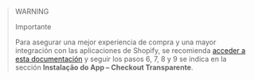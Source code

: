> WARNING
>
> Importante
>
> Para asegurar una mejor experiencia de compra y una mayor integración con las aplicaciones de Shopify, se recomienda [acceder a esta documentación](https://developers.ebanxpagamentos.com/getting-started/extensions-and-plugins/shopify-plugin/shopify-plugin-instalacao/?rtt) y seguir los pasos 6, 7, 8 y 9 se indica en la sección **Instalação do App – Checkout Transparente**.